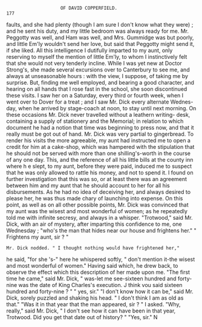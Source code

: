                         OF DAVID COPPERFIELD.                           177
faults, and she had plenty (though I am sure I don't know what they
were) ; and he sent his duty, and my little bedroom was always ready for
me. Mr. Peggotty was well, and Ham was well, and Mrs. Gummidge
 was but poorly, and little Em'ly wouldn't send her love, but said that
 Peggotty might send it, if she liked.
     All this intelligence I dutifully imparted to my aunt, only reserving to
 myself the mention of little Em'ly, to whom I instinctively felt that
 she would not very tenderly incline. While I was yet new at Doctor
  Strong's, she made several excursions over to Canterbury to see me, and
 always at unseasonable hours : with the view, I suppose, of taking me by
 surprise. But, finding me well employed, and bearing a good character, and
 hearing on all hands that I rose fast in the school, she soon discontinued
 these visits. I saw her on a Saturday, every third or fourth week, when I
went over to Dover for a treat ; and I saw Mr. Dick every alternate Wednes-
day, when he arrived by stage-coach at noon, to stay until next morning.
     On these occasions Mr. Dick never travelled without a leathern writing-
desk, containing a supply of stationery and the Memorial; in relation to
which document he had a notion that time was beginning to press now,
and that it really must be got out of hand.
    Mr. Dick was very partial to gingerbread. To render his visits the
 more agreeable, my aunt had instructed me to open a credit for him at a
cake-shop, which was hampered with the stipulation that he should not
be served with more than one shilling's-worth in the course of any one
day. This, and the reference of all his little bills at the county inn where
h e slept, to my aunt, before they were paid, induced me to suspect that
he was only allowed to rattle his money, and not to spend it. I found on
further investigation that this was so, or at least there was an agreement
between him and my aunt that he should account to her for all his
disbursements. As he had no idea of deceiving her, and always desired to
please her, he was thus made chary of launching into expense. On this
point, as well as on all other possible points, Mr. Dick was convinced that
my aunt was the wisest and most wonderful of women; as he repeatedly
told me with infinite secresy, and always in a whisper.
    "Trotwood," said Mr. Dick, with an air of mystery, after imparting
this confidence to me, one Wednesday ; "who's the man that hides near
our house and frightens her."
    " Frightens my aunt, sir ? "

    Mr. Dick nodded. " I thought nothing would have frightened her,"
he said, "for she 's-"     here he whispered softly, " don't mention it-the
wisest and most wonderful of women." Having said which, he drew
back, to observe the effect which this description of her made upon me.
    "The first time he came," said Mr. Dick, " was-let me see-sixteen
hundred and forty-nine was the date of King Charles's execution. J
think vou said sixteen hundred and forty-nine ? "
    " yes, sir."
    "I don't know how it can be," said Mr. Dick, sorely puzzled and
shaking his head. " I don't think I am as old as that."
    "Was it in that year that the man appeared, sir ? " I asked.
    "Why, really," said Mr. Dick, " I don't see how it can have been in
that year, Trotwood. Did you get that date out of history? "
    "Yes, sir."                                                 N
